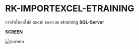# RK-IMPORTEXCEL-ETRAINING
 การอัพโหลดไฟล์ excel ของระบบ etraining
**SQL-Server**

**SCREEN**

![screen](https://github.com/matavanary/RUAMKIT-IMPORTEXCEL-ETRAINING/blob/main/img/screen.png)
